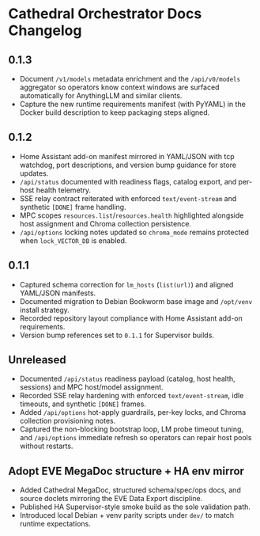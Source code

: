 # Cathedral Orchestrator Docs Changelog

## 0.1.3
- Document `/v1/models` metadata enrichment and the `/api/v0/models` aggregator so operators know context windows are surfaced
  automatically for AnythingLLM and similar clients.
- Capture the new runtime requirements manifest (with PyYAML) in the Docker build description to keep packaging steps aligned.

## 0.1.2
- Home Assistant add-on manifest mirrored in YAML/JSON with tcp watchdog, port descriptions, and version bump guidance for store updates.
- `/api/status` documented with readiness flags, catalog export, and per-host health telemetry.
- SSE relay contract reiterated with enforced `text/event-stream` and synthetic `[DONE]` frame handling.
- MPC scopes `resources.list`/`resources.health` highlighted alongside host assignment and Chroma collection persistence.
- `/api/options` locking notes updated so `chroma_mode` remains protected when `lock_VECTOR_DB` is enabled.

## 0.1.1
- Captured schema correction for `lm_hosts` (`list(url)`) and aligned YAML/JSON manifests.
- Documented migration to Debian Bookworm base image and `/opt/venv` install strategy.
- Recorded repository layout compliance with Home Assistant add-on requirements.
- Version bump references set to `0.1.1` for Supervisor builds.

## Unreleased
- Documented `/api/status` readiness payload (catalog, host health, sessions) and MPC host/model assignment.
- Recorded SSE relay hardening with enforced `text/event-stream`, idle timeouts, and synthetic `[DONE]` frames.
- Added `/api/options` hot-apply guardrails, per-key locks, and Chroma collection provisioning notes.
- Captured the non-blocking bootstrap loop, LM probe timeout tuning, and `/api/options` immediate refresh so operators can repair host pools without restarts.

## Adopt EVE MegaDoc structure + HA env mirror
- Added Cathedral MegaDoc, structured schema/spec/ops docs, and source doclets mirroring the EVE Data Export discipline.
- Published HA Supervisor-style smoke build as the sole validation path.
- Introduced local Debian + venv parity scripts under `dev/` to match runtime expectations.
